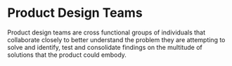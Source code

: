 # Product Design Teams

Product design teams are cross functional groups of individuals that collaborate closely to better understand the problem they are attempting to solve and identify, test and consolidate findings on the multitude of solutions that the product could embody.

